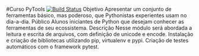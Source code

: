 #Curso PyTools 
[![Build Status](https://travis-ci.com/vladimirmaciel/libpythonpro_VMS.svg?branch=main)](https://travis-ci.com/vladimirmaciel/libpythonpro_VMS)
Objetivo
Apresentar um conjunto de ferramentas básico, mas poderoso, que Pythonistas experientes usam no dia-a-dia.
Público
Alunos iniciantes de Python que desejam conhecer as ferramentas de seu ecossistema.
Descrição
Nesse módulo será abordada a leitura e escrita de arquivos, com definição de unicode e encode. Instalação e criação de bibliotecas utilizando pip, virtualenv e pypi. Criação de testes automáticos com o framework pytest.